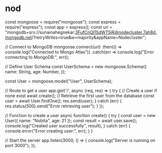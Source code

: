 # nod
const mongoose = require("mongoose");
const express = require("express");
const app = express();
const uri = "mongodb+srv://sunainahegnekar:3FufCnQl1SdWT5jR@nodecluster.7ah8d.mongodb.net/?retryWrites=true&w=majority&appName=Nodecluster";

// Connect to MongoDB
mongoose.connect(uri)
    .then(() => console.log("Connected to Mongo Atlas"))
    .catch(err => console.log("Error connecting to MongoDB:", err));

// Define User Schema
const UserSchema = new mongoose.Schema({
    name: String,
    age: Number,
});

const User = mongoose.model("User", UserSchema);

// Route to get a user
app.get('/', async (req, res) => {
    try {
        // Create a user if none exist
        await create();
        // Retrieve the first user from the database
        const user = await User.findOne();
        res.send(user);
    } catch (err) {
        res.status(500).send("Error retrieving user");
    }
});

// Function to create a user
async function create() {
    try {
        const user = new User({ name: "Nobita", age: 21 });
        const result = await user.save();
        console.log("Created user successfully", result);
    } catch (err) {
        console.error("Error creating user:", err);
    }
}

// Start the server
app.listen(3000, () => {
    console.log("Server is running on port 3000");
});
